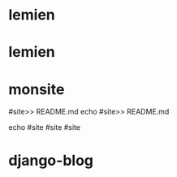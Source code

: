 # lemien
# lemien
# monsite
#site>> README.md
echo #site>> README.md



echo #site
#site
#site
# django-blog
